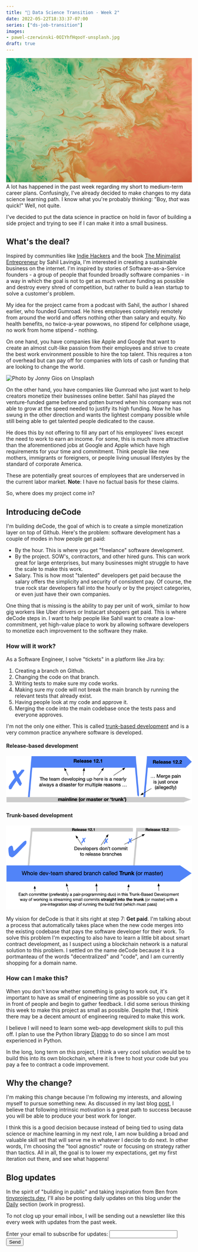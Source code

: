```yaml
---
title: "🤔 Data Science Transition - Week 2"
date: 2022-05-22T18:33:37-07:00
series: ["ds-job-transition"]
images: 
- pawel-czerwinski-0OIYhfHqooY-unsplash.jpg
draft: true
---
```

![Photo by Pawel Czerwinski on Unsplash](pawel-czerwinski-0OIYhfHqooY-unsplash.jpg)
A lot has happened in the past week regarding my short to medium-term career plans. Confusingly, I've already decided to make changes to my data science learning path. I know what you're probably thinking: "Boy, *that* was quick!" Well, not quite.

I've decided to put the data science in practice on hold in favor of building a side project and trying to see if I can make it into a small business.

## What's the deal?

Inspired by communities like [Indie Hackers](https://www.indiehackers.com/) and the book [The Minimalist Entrepreneur](https://www.minimalistentrepreneur.com/) by Sahil Lavingia, I'm interested in creating a sustainable business on the internet. I'm inspired by stories of Software-as-a-Service founders - a group of people that founded broadly software companies - in a way in which the goal is not to get as much venture funding as possible and destroy every shred of competition, but rather to build a lean startup to solve a customer's problem.

My idea for the project came from a podcast with Sahil, the author I shared earlier, who founded Gumroad. He hires employees completely remotely from around the world and offers nothing other than salary and equity. No health benefits, no twice-a-year powwows, no stipend for cellphone usage, no work from home stipend - nothing.

On one hand, you have companies like Apple and Google that want to create an almost cult-like passion from their employees and strive to create the best work environment possible to hire the top talent. This requires a ton of overhead but can pay off for companies with lots of cash or funding that are looking to change the world.

![Photo by Jonny Gios on Unsplash](jonny-gios-PDg180uwHvQ-unsplash.jpg)

On the other hand, you have companies like Gumroad who just want to help creators monetize their businesses online better. Sahil has played the venture-funded game before and gotten burned when his company was not able to grow at the speed needed to justify its high funding. Now he has swung in the other direction and wants the lightest company possible while still being able to get talented people dedicated to the cause.

He does this by not offering to fill any part of his employees' lives except the need to work to earn an income. For some, this is much more attractive than the aforementioned jobs at Google and Apple which have high requirements for your time and commitment. Think people like new mothers, immigrants or foreigners, or people living unusual lifestyles by the standard of corporate America.

These are potentially great sources of employees that are underserved in the current labor market. **Note**: I have no factual basis for these claims.

So, where does my project come in?

## Introducing deCode

I'm building deCode, the goal of which is to create a simple monetization layer on top of Github. Here's the problem: software development has a couple of modes in how people get paid:

- By the hour. This is where you get "freelance" software development.
- By the project. SOW's, contractors, and other hired guns. This can work great for large enterprises, but many businesses might struggle to have the scale to make this work.
- Salary. This is how most "talented" developers get paid because the salary offers the simplicity and security of consistent pay. Of course, the true rock star developers fall into the hourly or by the project categories, or even just have their own companies.

One thing that is missing is the ability to pay per unit of work, similar to how gig workers like Uber drivers or Instacart shoppers get paid. This is where deCode steps in. I want to help people like Sahil want to create a low-commitment, yet high-value place to work by allowing software developers to monetize each improvement to the software they make.

### How will it work?

As a Software Engineer, I solve "tickets" in a platform like Jira by:

1. Creating a branch on Github.
2. Changing the code on that branch.
3. Writing tests to make sure my code works.
4. Making sure my code will not break the main branch by running the relevant tests that already exist.
5. Having people look at my code and approve it.
6. Merging the code into the main codebase once the tests pass and everyone approves.

I'm not the only one either. This is called [trunk-based development](https://trunkbaseddevelopment.com/) and is a very common practice anywhere software is developed.

#### Release-based development

![Release-based development](trunk1a.png)

#### Trunk-based development

![Trunk-based development](trunk1b.png)

My vision for deCode is that it sits right at step 7: **Get paid**. I'm talking about a process that automatically takes place when the new code merges into the existing codebase that pays the software developer for their work. To solve this problem I'm expecting to also have to learn a little bit about smart contract development, as I suspect using a blockchain network is a natural solution to this problem. I settled on the name deCode because it is a portmanteau of the words "decentralized" and "code", and I am currently shopping for a domain name.

### How can I make this?

When you don't know whether something is going to work out, it's important to have as small of engineering time as possible so you can get it in front of people and begin to gather feedback. I did some serious thinking this week to make this project as small as possible. Despite that, I think there may be a decent amount of engineering required to make this work.

I believe I will need to learn some web-app development skills to pull this off. I plan to use the Python library [Django](https://www.djangoproject.com/) to do so since I am most experienced in Python.

In the long, long term on this project, I think a very cool solution would be to build this into its own blockchain, where it is free to host your code but you pay a fee to contract a code improvement.

## Why the change?

I'm making this change because I'm following my interests, and allowing myself to pursue something new. As discussed in my last blog [post](../ds-transition-wk1/), I believe that following intrinsic motivation is a great path to success because you will be able to produce your best work for longer.

I think this is a good decision because instead of being tied to using data science or machine learning in my next role, I am now building a broad and valuable skill set that will serve me in whatever I decide to do next. In other words, I'm choosing the "tool agnostic" route or focusing on strategy rather than tactics. All in all, the goal is to lower my expectations, get my first iteration out there, and see what happens!

## Blog updates

In the spirit of "building in public" and taking inspiration from Ben from [tinyprojects.dev](https://daily.tinyprojects.dev/), I'll also be posting daily updates on this blog under the [Daily](../../daily/) section (work in progress).

To not clog up your email inbox, I will be sending out a newsletter like this every week with updates from the past week.

<form
  action="https://formspree.io/f/xwkadlba"
  method="POST"
>
  <label>
    Enter your email to subscribe for updates:
    <input type="email" name="email">
  </label>
  <!-- your other form fields go here -->
  <button type="submit">Send</button>
</form>
